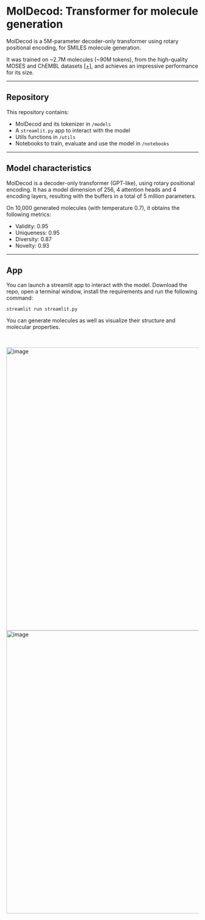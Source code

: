 # MolDecod: Transformer for molecule generation

MolDecod is a 5M-parameter decoder-only transformer using rotary positional encoding, for SMILES molecule generation.

It was trained on ~2.7M molecules (~90M tokens), from the high-quality MOSES and ChEMBL datasets [[+]](https://tdcommons.ai/generation_tasks/molgen/), and achieves an impressive performance for its size.

___

## Repository

This repository contains:
- MolDecod and its tokenizer in `/models`
- A `streamlit.py` app to interact with the model
- Utils functions in `/utils`
- Notebooks to train, evaluate and use the model in `/notebooks`

___

## Model characteristics

MolDecod is a decoder-only transformer (GPT-like), using rotary positional encoding. It has a model dimension of 256, 4 attention heads and 4 encoding layers, resulting with the buffers in a total of 5 million parameters.

On 10,000 generated molecules (with temperature 0.7), it obtains the following metrics:
- Validity: 0.95
- Uniqueness: 0.95
- Diversity: 0.87
- Novelty: 0.93

___

## App

You can launch a streamlit app to interact with the model. Download the repo, open a terminal window, install the requirements and run the following command:
```
streamlit run streamlit.py
```

You can generate molecules as well as visualize their structure and molecular properties.

&nbsp;

<img width="742" alt="image" src="https://github.com/user-attachments/assets/8b6fec5b-fef4-4475-8358-8475dee558f1">

<img width="742" alt="image" src="https://github.com/user-attachments/assets/bf5f396f-7618-4d56-aac1-56f444a8ef9a">
